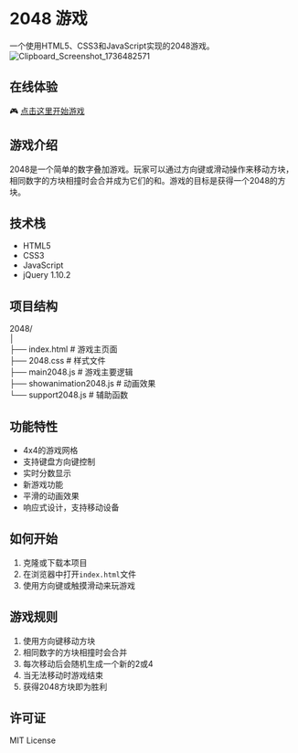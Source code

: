 # 2048 游戏

一个使用HTML5、CSS3和JavaScript实现的2048游戏。
![Clipboard_Screenshot_1736482571](https://github.com/user-attachments/assets/8dc69b69-c714-47a4-a524-ab92d806b93d)

## 在线体验
🎮 [点击这里开始游戏](https://ashster.github.io/2048)

## 游戏介绍

2048是一个简单的数字叠加游戏。玩家可以通过方向键或滑动操作来移动方块，相同数字的方块相撞时会合并成为它们的和。游戏的目标是获得一个2048的方块。

## 技术栈

- HTML5
- CSS3
- JavaScript
- jQuery 1.10.2

## 项目结构 
2048/ <br/>
│ <br/>
├── index.html # 游戏主页面 <br/>
├── 2048.css # 样式文件 <br/>
├── main2048.js # 游戏主要逻辑 <br/>
├── showanimation2048.js # 动画效果 <br/>
└── support2048.js # 辅助函数 <br/>

## 功能特性

- 4x4的游戏网格
- 支持键盘方向键控制
- 实时分数显示
- 新游戏功能
- 平滑的动画效果
- 响应式设计，支持移动设备

## 如何开始

1. 克隆或下载本项目
2. 在浏览器中打开`index.html`文件
3. 使用方向键或触摸滑动来玩游戏

## 游戏规则

1. 使用方向键移动方块
2. 相同数字的方块相撞时会合并
3. 每次移动后会随机生成一个新的2或4
4. 当无法移动时游戏结束
5. 获得2048方块即为胜利


## 许可证

MIT License
